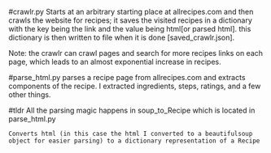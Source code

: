 #crawlr.py 
Starts at an arbitrary starting place at allrecipes.com and then crawls the website for recipes; it saves the visited recipes in a dictionary with the key being the link and the value being html[or parsed html]. this dictionary is then written to file when it is done [saved_crawlr.json].

Note: the crawlr can crawl pages and search for more recipes links on each page, which leads to an almost exponential increase in recipes. 

#parse_html.py 
parses a recipe page from allrecipes.com and extracts components of the recipe. I extracted ingredients, steps, ratings, and a few other things. 

#tldr
    All the parsing magic happens in soup_to_Recipe which is located in 
    parse_html.py

    Converts html (in this case the html I converted to a beautifulsoup
    object for easier parsing) to a dictionary representation of a Recipe

